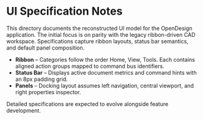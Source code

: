 # UI Specification Notes

This directory documents the reconstructed UI model for the OpenDesign application. The initial focus is on parity with the legacy ribbon-driven CAD workspace. Specifications capture ribbon layouts, status bar semantics, and default panel composition.

* **Ribbon** – Categories follow the order Home, View, Tools. Each contains aligned action groups mapped to command bus identifiers.
* **Status Bar** – Displays active document metrics and command hints with an 8px padding grid.
* **Panels** – Docking layout assumes left navigation, central viewport, and right properties inspector.

Detailed specifications are expected to evolve alongside feature development.
